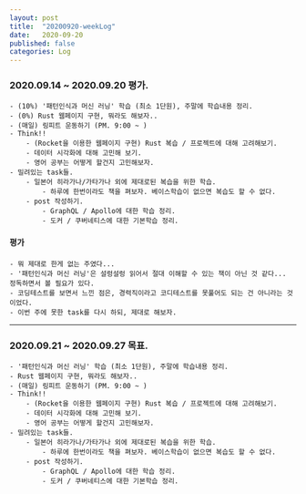 ```yaml
---
layout: post
title:  "20200920-weekLog"
date:   2020-09-20
published: false
categories: Log
---
```

### 2020.09.14 ~ 2020.09.20 평가.
    - (10%) '패턴인식과 머신 러닝' 학습 (최소 1단원), 주말에 학습내용 정리.  
    - (0%) Rust 웹페이지 구현, 뭐라도 해보자..  
    - (매일) 링피트 운동하기 (PM. 9:00 ~ )
    - Think!!  
        - (Rocket을 이용한 웹페이지 구현) Rust 복습 / 프로젝트에 대해 고려해보기.  
        - 데이터 시각화에 대해 고민해 보기.  
        - 영어 공부는 어떻게 할건지 고민해보자.  
    - 밀려있는 task들.
        - 일본어 히라가나/가타가나 외에 제대로된 복습을 위한 학습.  
            - 하루에 한번이라도 책을 펴보자. 베이스학습이 없으면 복습도 할 수 없다.  
        - post 작성하기.  
            - GraphQL / Apollo에 대한 학습 정리.  
            - 도커 / 쿠버네티스에 대한 기본학습 정리.  


#### 평가
    - 뭐 제대로 한게 없는 주였다...  
    - '패턴인식과 머신 러닝'은 설렁설렁 읽어서 절대 이해할 수 있는 책이 아닌 것 같다... 정독하면서 볼 필요가 있다.  
    - 코딩테스트를 보면서 느낀 점은, 경력직이라고 코디테스트를 못풀어도 되는 건 아니라는 것이었다.  
    - 이번 주에 못한 task를 다시 하되, 제대로 해보자.  
---

### 2020.09.21 ~ 2020.09.27 목표.
    - '패턴인식과 머신 러닝' 학습 (최소 1단원), 주말에 학습내용 정리.  
    - Rust 웹페이지 구현, 뭐라도 해보자..  
    - (매일) 링피트 운동하기 (PM. 9:00 ~ )
    - Think!!  
        - (Rocket을 이용한 웹페이지 구현) Rust 복습 / 프로젝트에 대해 고려해보기.  
        - 데이터 시각화에 대해 고민해 보기.  
        - 영어 공부는 어떻게 할건지 고민해보자.  
    - 밀려있는 task들.
        - 일본어 히라가나/가타가나 외에 제대로된 복습을 위한 학습.  
            - 하루에 한번이라도 책을 펴보자. 베이스학습이 없으면 복습도 할 수 없다.  
        - post 작성하기.  
            - GraphQL / Apollo에 대한 학습 정리.  
            - 도커 / 쿠버네티스에 대한 기본학습 정리.  